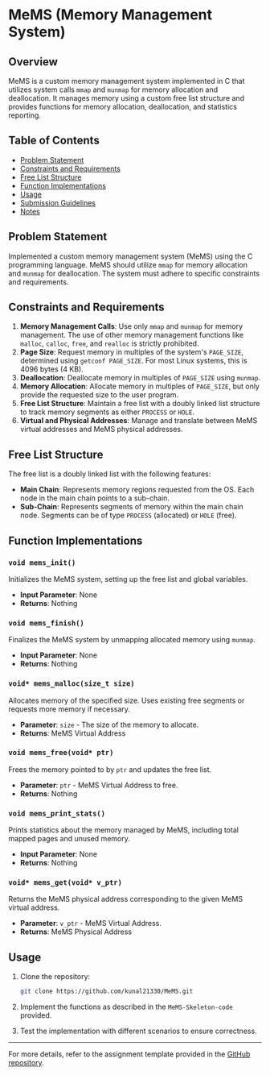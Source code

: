 # MeMS (Memory Management System)

## Overview

MeMS is a custom memory management system implemented in C that utilizes system calls `mmap` and `munmap` for memory allocation and deallocation. It manages memory using a custom free list structure and provides functions for memory allocation, deallocation, and statistics reporting.

## Table of Contents

- [Problem Statement](#problem-statement)
- [Constraints and Requirements](#constraints-and-requirements)
- [Free List Structure](#free-list-structure)
- [Function Implementations](#function-implementations)
- [Usage](#usage)
- [Submission Guidelines](#submission-guidelines)
- [Notes](#notes)

## Problem Statement

Implemented a custom memory management system (MeMS) using the C programming language. MeMS should utilize `mmap` for memory allocation and `munmap` for deallocation. The system must adhere to specific constraints and requirements.

## Constraints and Requirements

1. **Memory Management Calls**: Use only `mmap` and `munmap` for memory management. The use of other memory management functions like `malloc`, `calloc`, `free`, and `realloc` is strictly prohibited.
2. **Page Size**: Request memory in multiples of the system's `PAGE_SIZE`, determined using `getconf PAGE_SIZE`. For most Linux systems, this is 4096 bytes (4 KB).
3. **Deallocation**: Deallocate memory in multiples of `PAGE_SIZE` using `munmap`.
4. **Memory Allocation**: Allocate memory in multiples of `PAGE_SIZE`, but only provide the requested size to the user program.
5. **Free List Structure**: Maintain a free list with a doubly linked list structure to track memory segments as either `PROCESS` or `HOLE`.
6. **Virtual and Physical Addresses**: Manage and translate between MeMS virtual addresses and MeMS physical addresses.

## Free List Structure

The free list is a doubly linked list with the following features:

- **Main Chain**: Represents memory regions requested from the OS. Each node in the main chain points to a sub-chain.
- **Sub-Chain**: Represents segments of memory within the main chain node. Segments can be of type `PROCESS` (allocated) or `HOLE` (free).

## Function Implementations

### `void mems_init()`

Initializes the MeMS system, setting up the free list and global variables.

- **Input Parameter**: None
- **Returns**: Nothing

### `void mems_finish()`

Finalizes the MeMS system by unmapping allocated memory using `munmap`.

- **Input Parameter**: None
- **Returns**: Nothing

### `void* mems_malloc(size_t size)`

Allocates memory of the specified size. Uses existing free segments or requests more memory if necessary.

- **Parameter**: `size` - The size of the memory to allocate.
- **Returns**: MeMS Virtual Address

### `void mems_free(void* ptr)`

Frees the memory pointed to by `ptr` and updates the free list.

- **Parameter**: `ptr` - MeMS Virtual Address to free.
- **Returns**: Nothing

### `void mems_print_stats()`

Prints statistics about the memory managed by MeMS, including total mapped pages and unused memory.

- **Input Parameter**: None
- **Returns**: Nothing

### `void* mems_get(void* v_ptr)`

Returns the MeMS physical address corresponding to the given MeMS virtual address.

- **Parameter**: `v_ptr` - MeMS Virtual Address.
- **Returns**: MeMS Physical Address

## Usage

1. Clone the repository:
    ```bash
    git clone https://github.com/kunal21330/MeMS.git
    ```

2. Implement the functions as described in the `MeMS-Skeleton-code` provided.

3. Test the implementation with different scenarios to ensure correctness.


---

For more details, refer to the assignment template provided in the [GitHub repository](https://github.com/kunal21330/MeMS).
